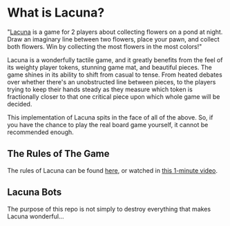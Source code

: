 # What is Lacuna?
"[Lacuna](https://www.cmyk.games/products/lacuna) is a game for 2 players about collecting flowers on a pond at night. Draw an imaginary line between two flowers, place your pawn, and collect both flowers. Win by collecting the most flowers in the most colors!"

Lacuna is a wonderfully tactile game, and it greatly benefits from the feel of its weighty player tokens, stunning game mat, and beautiful pieces. The game shines in its ability to shift from casual to tense. From heated debates over whether there's an unobstructed line between pieces, to the players trying to keep their hands steady as they measure which token is fractionally closer to that one critical piece upon which whole game will be decided.

This implementation of Lacuna spits in the face of all of the above. So, if you have the chance to play the real board game yourself, it cannot be recommended enough.

## The Rules of The Game
The rules of Lacuna can be found [here](https://drive.google.com/file/d/1YvaCmRYpXe0IMFNaYPqVYfQIytIa-hDK/view), or watched in [this 1-minute video](https://www.youtube.com/watch?v=c69xeb9GRDc).

## Lacuna Bots
The purpose of this repo is not simply to destroy everything that makes Lacuna wonderful...